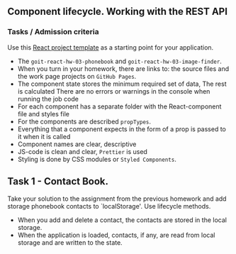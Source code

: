 ## Component lifecycle. Working with the REST API

### Tasks / Admission criteria

Use this
[React project template](https://github.com/goitacademy/react-homework-template/blob/main/README.en.md)
as a starting point for your application.

- The `goit-react-hw-03-phonebook` and `goit-react-hw-03-image-finder`.
- When you turn in your homework, there are links to: the source files and the
  work page projects on `GitHub Pages`.
- The component state stores the minimum required set of data, The rest is
  calculated There are no errors or warnings in the console when running the job
  code
- For each component has a separate folder with the React-component file and
  styles file
- For the components are described `propTypes`.
- Everything that a component expects in the form of a prop is passed to it when
  it is called
- Component names are clear, descriptive
- JS-code is clean and clear, `Prettier` is used
- Styling is done by CSS modules or `Styled Components`.

## Task 1 - Contact Book.

Take your solution to the assignment from the previous homework and add storage
phonebook contacts to `localStorage'. Use lifecycle methods.

- When you add and delete a contact, the contacts are stored in the local
  storage.
- When the application is loaded, contacts, if any, are read from local storage
  and are written to the state.

